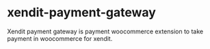 # xendit-payment-gateway

Xendit payment gateway is payment woocommerce extension to take payment in woocommerce for xendit.
